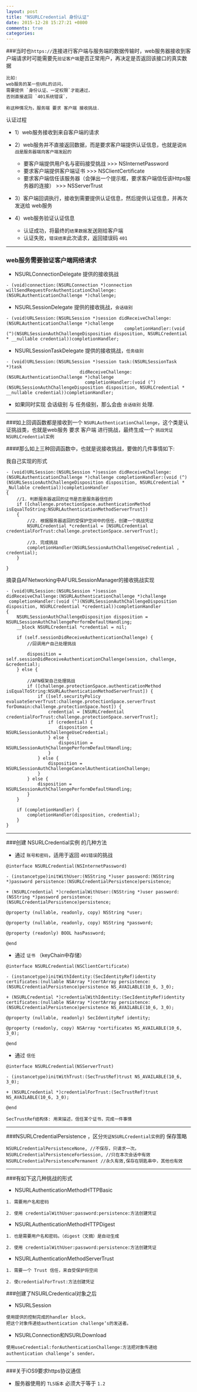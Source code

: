 ```yaml
---
layout: post
title: "NSURLCredential 身份认证"
date: 2015-12-28 15:27:21 +0800
comments: true
categories: 
---
```


###当时也`https://`连接进行客户端与服务端的数据传输时，web服务器接收到客户端请求时可能需要先`验证客户端`是否正常用户，再决定是否返回该接口的真实数据

```
比如: 
web服务的某一些URL的访问，
需要提供 `身份认证、一定权限`才能通过，
否则直接返回 `401系统错误`，

称这种情况为，服务端 要求 客户端 接收挑战.
```

认证过程

- 1）web服务接收到来自客户端的请求

- 2）web服务并不直接返回数据，而是要求客户端提供认证信息，也就是说`挑战是服务器端向客户端发起的`
	- 要客户端提供用户名与密码接受挑战 >>> NSInternetPassword
	- 要求客户端提供客户端证书 >>> NSClientCertificate
	- 要求客户端信任该服务器（会弹出一个提示框，要求客户端信任该Https服务器的连接） >>> NSServerTrust

- 3）客户端回调执行，接收到需要提供认证信息，然后提供认证信息，并再次发送给 web服务

- 4）web服务验证认证信息
	- 认证成功，将最终的`结果数据`发送刚给客户端
	- 认证失败，`错误结束`此次请求，返回错误码 `401`


****

### web服务需要验证客户端网络请求


- NSURLConnectionDelegate 提供的接收挑战

```
- (void)connection:(NSURLConnection *)connection willSendRequestForAuthenticationChallenge:(NSURLAuthenticationChallenge *)challenge;
```

- NSURLSessionDelegate 提供的接收挑战，`会话级别`

```objc
- (void)URLSession:(NSURLSession *)session didReceiveChallenge:(NSURLAuthenticationChallenge *)challenge
                                             completionHandler:(void (^)(NSURLSessionAuthChallengeDisposition disposition, NSURLCredential * __nullable credential))completionHandler;
```


- NSURLSessionTaskDelegate 提供的接收挑战，`任务级别`

```objc
- (void)URLSession:(NSURLSession *)session task:(NSURLSessionTask *)task
                            didReceiveChallenge:(NSURLAuthenticationChallenge *)challenge 
                              completionHandler:(void (^)(NSURLSessionAuthChallengeDisposition disposition, NSURLCredential * __nullable credential))completionHandler;
```

- 如果同时实现 会话级别 与 任务级别，那么会由 `会话级别` 处理.

****

###如上回调函数都是接收到一个 `NSURLAuthenticationChallenge`，这个类是认证挑战类，也就是web服务 要求 客户端 进行挑战，最终生成一个 `挑战凭证 NSURLCredential实例`


####那么如上三种回调函数中，也就是说接收挑战，要做的几件事情如下:

我自己实现的形式

```objc
- (void)URLSession:(NSURLSession *)session didReceiveChallenge:(NSURLAuthenticationChallenge *)challenge completionHandler:(void (^)(NSURLSessionAuthChallengeDisposition disposition, NSURLCredential * _Nullable credential))completionHandler
{
    //1. 判断服务器返回的证书是否是服务器信任的
    if ([challenge.protectionSpace.authenticationMethod isEqualToString:NSURLAuthenticationMethodServerTrust])
    {   
        //2. 根据服务器返回的受保护空间中的信任，创建一个挑战凭证
        NSURLCredential *credential = [NSURLCredential credentialForTrust:challenge.protectionSpace.serverTrust];
        
        //3. 完成挑战
        completionHandler(NSURLSessionAuthChallengeUseCredential , credential);
    }
    
}
```

摘录自AFNetworking中AFURLSessionManager的接收挑战实现

```objc
- (void)URLSession:(NSURLSession *)session
didReceiveChallenge:(NSURLAuthenticationChallenge *)challenge
 completionHandler:(void (^)(NSURLSessionAuthChallengeDisposition disposition, NSURLCredential *credential))completionHandler
{
    NSURLSessionAuthChallengeDisposition disposition = NSURLSessionAuthChallengePerformDefaultHandling;
    __block NSURLCredential *credential = nil;

    if (self.sessionDidReceiveAuthenticationChallenge) {
	    //回调用户自己处理挑战
    
        disposition = self.sessionDidReceiveAuthenticationChallenge(session, challenge, &credential);
    } else {
    
    	//AFN框架自己处理挑战
        if ([challenge.protectionSpace.authenticationMethod isEqualToString:NSURLAuthenticationMethodServerTrust]) {
            if ([self.securityPolicy evaluateServerTrust:challenge.protectionSpace.serverTrust forDomain:challenge.protectionSpace.host]) {
                credential = [NSURLCredential credentialForTrust:challenge.protectionSpace.serverTrust];
                if (credential) {
                    disposition = NSURLSessionAuthChallengeUseCredential;
                } else {
                    disposition = NSURLSessionAuthChallengePerformDefaultHandling;
                }
            } else {
                disposition = NSURLSessionAuthChallengeCancelAuthenticationChallenge;
            }
        } else {
            disposition = NSURLSessionAuthChallengePerformDefaultHandling;
        }
    }

    if (completionHandler) {
        completionHandler(disposition, credential);
    }
}
```

***

###创建 NSURLCredential实例 的几种方法

- 通过 `账号和密码`，适用于返回 `401错误`的挑战

```objc
@interface NSURLCredential(NSInternetPassword)

- (instancetype)initWithUser:(NSString *)user password:(NSString *)password persistence:(NSURLCredentialPersistence)persistence;

+ (NSURLCredential *)credentialWithUser:(NSString *)user password:(NSString *)password persistence:(NSURLCredentialPersistence)persistence;

@property (nullable, readonly, copy) NSString *user;

@property (nullable, readonly, copy) NSString *password;

@property (readonly) BOOL hasPassword;

@end
```

- 通过 `证书` （keyChain中存储）

```objc
@interface NSURLCredential(NSClientCertificate)

- (instancetype)initWithIdentity:(SecIdentityRef)identity certificates:(nullable NSArray *)certArray persistence:(NSURLCredentialPersistence)persistence NS_AVAILABLE(10_6, 3_0);

+ (NSURLCredential *)credentialWithIdentity:(SecIdentityRef)identity certificates:(nullable NSArray *)certArray persistence:(NSURLCredentialPersistence)persistence NS_AVAILABLE(10_6, 3_0);

@property (nullable, readonly) SecIdentityRef identity;

@property (readonly, copy) NSArray *certificates NS_AVAILABLE(10_6, 3_0);

@end
```

- 通过 `信任`

```objc
@interface NSURLCredential(NSServerTrust)

- (instancetype)initWithTrust:(SecTrustRef)trust NS_AVAILABLE(10_6, 3_0);

+ (NSURLCredential *)credentialForTrust:(SecTrustRef)trust NS_AVAILABLE(10_6, 3_0);

@end
```

```
SecTrustRef结构体: 用来描述，信任某个证书，完成一件事情
```

***

###NSURLCredentialPersistence ，区分`凭证NSURLCredential实例`的 保存策略

```objc
NSURLCredentialPersistenceNone, //不保存，只请求一次。
NSURLCredentialPersistenceForSession, //只在本次会话中有效
NSURLCredentialPersistencePermanent //永久有效,保存在钥匙串中，其他也有效
```

****

###有如下这几种挑战的形式

- NSURLAuthenticationMethodHTTPBasic

```
1. 需要用户名和密码

2. 使用 credentialWithUser:password:persistence:方法创建凭证
```

- NSURLAuthenticationMethodHTTPDigest

```
1. 也是需要用户名和密码。（digest（文摘）是自动生成

2. 使用 credentialWithUser:password:persistence:方法创建凭证
```

- NSURLAuthenticationMethodServerTrust

```
1. 需要一个 Trust 信任，来自受保护将空间

2. 使credentialForTrust:方法创建凭证
```

###创建了NSURLCredentical对象之后

- NSURLSession

```
使用提供的控制完成的handler block，
把这个对象传递给authentication challenge‘s的发送者。
```

- NSURLConnection和NSURLDownload

```
使用useCredential:forAuthenticationChallenge:方法把对象传递给authentication challenge’s sender。
```

****

###关于iOS9要求https协议通信

- 服务器使用的 `TLS版本` 必须大于等于 `1.2`